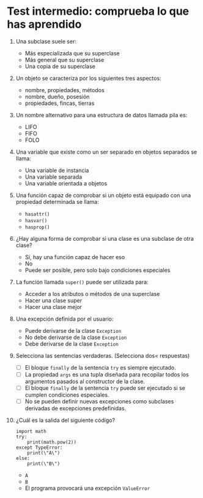 # Test intermedio: comprueba lo que has aprendido

1. Una subclase suele ser:
    * Más especializada que su superclase
    * Más general que su superclase
    * Una copia de su superclase
                
2. Un objeto se caracteriza por los siguientes tres aspectos:
   
    * nombre, propiedades, métodos
    * nombre, dueño, posesión
    * propiedades, fincas, tierras
                
3. Un nombre alternativo para una estructura de datos llamada pila es:
   
    * LIFO
    * FIFO
    * FOLO
                
4. Una variable que existe como un ser separado en objetos separados se llama:
   
    * Una variable de instancia
    * Una variable separada
    * Una variable orientada a objetos
                
5. Una función capaz de comprobar si un objeto está equipado con una propiedad determinada se llama:
   
    * `hasattr()`
    * `hasvar()`
    * `hasprop()`
                
6. ¿Hay alguna forma de comprobar si una clase es una subclase de otra clase?
   
    * Sí, hay una función capaz de hacer eso
    * No
    * Puede ser posible, pero solo bajo condiciones especiales
                
7. La función llamada `super()` puede ser utilizada para:
   
    * Acceder a los atributos o métodos de una superclase
    * Hacer una clase super
    * Hacer una clase mejor
                
8. Una excepción definida por el usuario:
   
    * Puede derivarse de la clase `Exception`
    * No debe derivarse de la clase `Exception`
    * Debe derivarse de la clase `Exception`
                
9. Selecciona las sentencias verdaderas. (Selecciona dos< respuestas)

    * [ ] El bloque `finally` de la sentencia `try` es siempre ejecutado.
    * [ ] La propiedad `args` es una tupla diseñada para recopilar todos los argumentos pasados al constructor de la clase.
    * [ ] El bloque `finally` de la sentencia `try` puede ser ejecutado si se cumplen condiciones especiales.
    * [ ] No se pueden definir nuevas excepciones como subclases derivadas de excepciones predefinidas.
                
10. ¿Cuál es la salida del siguiente código?

    ```
    import math
    try:
        print(math.pow(2))
    except TypeError:
        print(\"A\")
    else:
        print(\"B\")
    ```
  
    * `A`
    * `B`
    * El programa provocará una excepción `ValueError`
                   